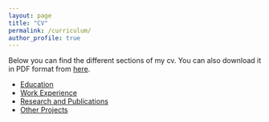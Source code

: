 ```yaml
---
layout: page
title: "CV"
permalink: /curriculum/
author_profile: true
---
```


Below you can find the different sections of my cv.
You can also download it in PDF format from [here](../documents/CV.pdf).

- [Education](./education)
- [Work Experience](./work)
- [Research and Publications](../research)
- [Other Projects](../projects)